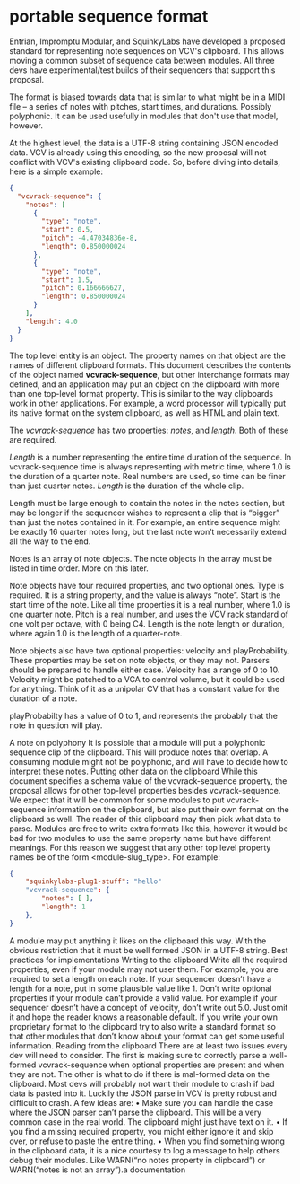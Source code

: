 # portable sequence format
Entrian, Impromptu Modular, and SquinkyLabs have developed a proposed standard for representing note sequences on VCV's clipboard. This allows moving a common subset of sequence data between modules. All three devs have experimental/test builds of their sequencers that support this proposal.

The format is biased towards data that is similar to what might be in a MIDI file – a series of notes with pitches, start times, and durations. Possibly polyphonic. It can be used usefully in modules that don't use that model, however.

At the highest level, the data is a UTF-8 string containing JSON encoded data. VCV is already using this encoding, so the new proposal will not conflict with VCV's existing clipboard code.
So, before diving into details, here is a simple example:
```json
{
  "vcvrack-sequence": {
    "notes": [
      {
        "type": "note",
        "start": 0.5,
        "pitch": -4.47034836e-8,
        "length": 0.850000024
      },
      {
        "type": "note",
        "start": 1.5,
        "pitch": 0.166666627,
        "length": 0.850000024
      }
    ],
    "length": 4.0
  }
}
```

The top level entity is an object. The property names on that object are the names of different clipboard formats. This document describes the contents of the object named **vcvrack-sequence**, but other interchange formats may defined, and an application may put an object on the clipboard with more than one top-level format property. This is similar to the way clipboards work in other applications. For example, a word processor will typically put its native format on the system clipboard, as well as HTML and plain text.

The *vcvrack-sequence* has two properties: *notes*, and *length*. Both of these are required.

*Length* is a number representing the entire time duration of the sequence. In vcvrack-sequence time is always representing with metric time, where 1.0 is the duration of a quarter note. Real numbers are used, so time can be finer than just quarter notes. *Length* is the duration of the whole clip.

Length must be large enough to contain the notes in the notes section, but may be longer if the sequencer wishes to represent a clip that is “bigger” than just the notes contained in it. For example, an entire sequence might be exactly 16 quarter notes long, but the last note won’t necessarily extend all the way to the end.

Notes is an array of note objects. The note objects in the array must be listed in time order. More on this later.

Note objects have four required properties, and two optional ones. Type is required. It is a string property,  and the value is always “note”. Start is the start time of the note. Like all time properties it is a real number, where 1.0 is one quarter note. Pitch is a real number, and uses the VCV rack standard of one volt per octave, with 0 being C4. Length is the note length or duration, where again 1.0 is the length of a quarter-note.

Note objects also have two optional properties: velocity and playProbability. These properties may be set on note objects, or they may not. Parsers should be prepared to handle either case. Velocity has a range of 0 to 10. Velocity might be patched to a VCA to control volume, but it could be used for anything. Think of it as a unipolar CV that has a constant value for the duration of a note.

playProbabilty has a value of 0 to 1, and represents the probably that the note in question will play.

A note on polyphony
It is possible that a module will put a polyphonic sequence clip of the clipboard. This will produce notes that overlap. A consuming module might not be polyphonic, and will have to decide how to interpret these notes. 
Putting other data on the clipboard
While this document specifies a schema value of the vcvrack-sequence  property, the proposal allows for other top-level properties besides vcvrack-sequence. We expect that it will be common for some modules to put vcvrack-sequence information on the clipboard, but also put their own format on the clipboard as well. The reader of this clipboard may then pick what data to parse.
Modules are free to write extra formats like this, however it would be bad for two modules to use the same property name but have different meanings. For this reason we suggest that any other top level property names be of the form <module-slug_type>. For example:
```json
{
    "squinkylabs-plug1-stuff": "hello"
    "vcvrack-sequence": {
        "notes": [ ],
        "length": 1
    },
}
```
A module may put anything it likes on the clipboard this way. With the obvious restriction that it must be well formed JSON in a UTF-8 string.
Best practices for implementations
Writing to the clipboard
Write all the required properties, even if your module may not user them. For example, you are required to set a length on each note. If your sequencer doesn’t  have a length for a note, put in some plausible value like 1.
Don’t write optional properties if your module can’t provide a valid value. For example if your sequencer doesn’t have a concept of velocity, don’t write out 5.0. Just omit it and hope the reader knows a reasonable default.
If you write your own proprietary format to the clipboard try to also write a standard format so that other modules that don’t know about your format can get some useful information.
Reading from the clipboard
There are at least two issues every dev will need to consider. The first is making sure to correctly parse a well-formed vcvrack-sequence when optional properties are present and when they are not.
The other is what to do if there is mal-formed data on the clipboard. Most devs will probably not want their module to crash if bad data is pasted into it. Luckily the JSON parse in VCV is pretty robust and difficult to crash. A few ideas are:
•	Make sure you can handle the case where the JSON parser can’t parse the clipboard. This will be a very common case in the real world. The clipboard might just have text on it.
•	If you find a missing required property, you might either ignore it and skip over, or refuse to paste the entire thing.
•	When you find something wrong in the clipboard data, it is a nice courtesy to log a message to help others debug their modules. Like WARN(“no notes property in clipboard”) or WARN(“notes is not an array”).a
documentation


